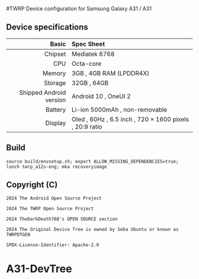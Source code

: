 

#TWRP Device configuration for Samsung Galaxy A31 / A31

## Device specifications
Basic    | Spec Sheet
--------:|:----------------------
Chipset  | Mediatek 6768
CPU      | Octa-core
Memory   | 3GB , 4GB RAM (LPDDR4X)
Storage  | 32GB , 64GB
Shipped Android version | Android 10 , OneUI 2
Battery  | Li-ion 5000mAh , non-removable
Display  | Oled , 60Hz , 6.5 inch , 720 × 1600 pixels , 20:9 ratio

## Build
```
source build/envsetup.sh; export ALLOW_MISSING_DEPENDENCIES=true; lunch twrp_a12s-eng; mka recoveryimage
```
## Copyright (C)

```
2024 The Android Open Source Project
 
2024 The TWRP Open Source Project

2024 TheDarkDeath788's OPEN SOURCE section

2024 The Original Device Tree is owned by Seba Ubuntu or known as TWRPDTGEN
 
SPDX-License-Identifier: Apache-2.0
```


# A31-DevTree
